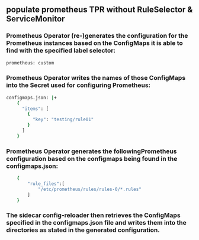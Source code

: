
## populate prometheus TPR without RuleSelector & ServiceMonitor

### Prometheus Operator (re-)generates the configuration for the Prometheus instances based on the ConfigMaps it is able to find with the specified label selector: 

```sh
prometheus: custom
```

### Prometheus Operator writes the names of those ConfigMaps into the Secret used for configuring Prometheus:

```sh
configmaps.json: |+
    {
      "items": [
        {
          "key": "testing/rule01"
        }
      ]
    }
```

### Prometheus Operator generates the followingPrometheus configuration based on the configmaps being found in the configmaps.json:

```sh
    {
        "rule_files":[
            "/etc/prometheus/rules/rules-0/*.rules"
        ]
    }
```

### The sidecar config-reloader then retrieves the ConfigMaps specified in the configmaps.json file and writes them into the directories as stated in the generated configuration.




